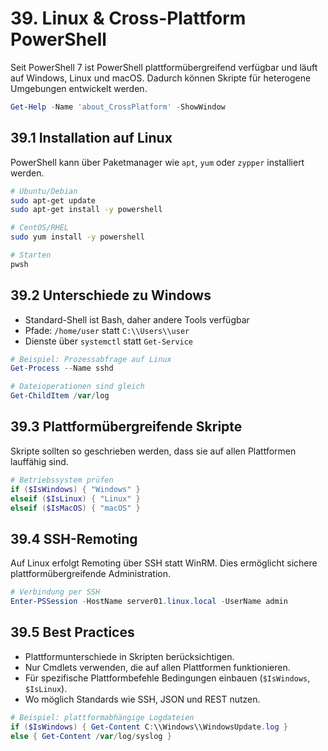 # 39. Linux & Cross-Plattform PowerShell

Seit PowerShell 7 ist PowerShell plattformübergreifend verfügbar und läuft auf Windows, Linux und macOS. Dadurch können Skripte für heterogene Umgebungen entwickelt werden.

```powershell
Get-Help -Name 'about_CrossPlatform' -ShowWindow
```

## 39.1 Installation auf Linux

PowerShell kann über Paketmanager wie `apt`, `yum` oder `zypper` installiert werden.

```bash
# Ubuntu/Debian
sudo apt-get update
sudo apt-get install -y powershell

# CentOS/RHEL
sudo yum install -y powershell

# Starten
pwsh
```

## 39.2 Unterschiede zu Windows

* Standard-Shell ist Bash, daher andere Tools verfügbar
* Pfade: `/home/user` statt `C:\\Users\\user`
* Dienste über `systemctl` statt `Get-Service`

```powershell
# Beispiel: Prozessabfrage auf Linux
Get-Process --Name sshd

# Dateioperationen sind gleich
Get-ChildItem /var/log
```

## 39.3 Plattformübergreifende Skripte

Skripte sollten so geschrieben werden, dass sie auf allen Plattformen lauffähig sind.

```powershell
# Betriebssystem prüfen
if ($IsWindows) { "Windows" }
elseif ($IsLinux) { "Linux" }
elseif ($IsMacOS) { "macOS" }
```

## 39.4 SSH-Remoting

Auf Linux erfolgt Remoting über SSH statt WinRM. Dies ermöglicht sichere plattformübergreifende Administration.

```powershell
# Verbindung per SSH
Enter-PSSession -HostName server01.linux.local -UserName admin
```

## 39.5 Best Practices

* Plattformunterschiede in Skripten berücksichtigen.
* Nur Cmdlets verwenden, die auf allen Plattformen funktionieren.
* Für spezifische Plattformbefehle Bedingungen einbauen (`$IsWindows`, `$IsLinux`).
* Wo möglich Standards wie SSH, JSON und REST nutzen.

```powershell
# Beispiel: plattformabhängige Logdateien
if ($IsWindows) { Get-Content C:\\Windows\\WindowsUpdate.log }
else { Get-Content /var/log/syslog }
```
